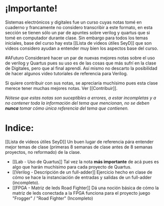 # ¡Importante!
Sistemas electrónicos y digitales fue un curso cuyas notas tomé en cuaderno y francamente no considero transcribir a este formato, en esta sección se tienen sólo un par de apuntes sobre verilog y quartus que si tomé en computador durante clase. Sin embargo para todos los temas iniciales, base del curso hay esta [[Lista de videos útiles SeyD]] que son videos considero ayudan a entender muy bien los aspectos base del curso. 

#AFuturo Consideraré hacer un par de nuevas mejores notas sobre el uso de verilog y Quartus pues su uso es de las cosas que más sufrí en la clase de Digitales, pero que al final aprendí. Así mismo no descarto la posibilidad de hacer algunos video tutoriales de referencia para Verilog.

Si quiere contribuir con sus notas, se apreciaría muchísimo pues esta clase merece tener muchas mejores notas. Ver [[Contribuir]].

*Nótese que estas notas son suceptibles a errores, a estar incompletas y a no contener toda la información del tema que mencionan, no se deben **nunca** tomar cómo única referencia del tema que contienen.*

# Indice:

[[Lista de videos útiles SeyD]]  Un buen lugar de referencia pára entender mejor temas de clase (primeras 8 semanas de clase antes de 8 semanas proyectos, no reformado) de la clase.

- [[Lab - Uso de Quartus]] Tal vez la nota **más importante** de acá pues es algo que harán muchísimo para cada proyecto de Quartus.
- [[Verilog - Descripción de un full-adder]] Ejercicio hecho en clase de cómo se hace la instanciación de entradas y salidas de un full-adder (incompleto).
- [[FPGA - Matriz de leds Road Fighter]] Dá una noción básica de cómo la matriz de leds conectada a la FPGA funciona para el proyecto juego "Frogger" / "Road Fighter"  (Incompleto)